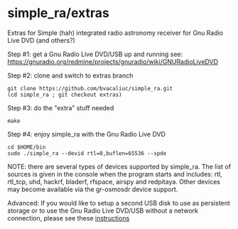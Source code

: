 # simple_ra/extras
Extras for Simple (hah) integrated radio astronomy receiver for Gnu Radio Live DVD (and others?)

Step #1: get a Gnu Radio Live DVD/USB up and running
see: https://gnuradio.org/redmine/projects/gnuradio/wiki/GNURadioLiveDVD

Step #2: clone and switch to extras branch

```
git clone https://github.com/bvacaliuc/simple_ra.git
(cd simple_ra ; git checkout extras)
```

Step #3: do the "extra" stuff needed

```
make
```

Step #4: enjoy simple_ra with the Gnu Radio Live DVD

```
cd $HOME/bin
sudo ./simple_ra --devid rtl=0,buflen=65536 --spde
```

NOTE: there are several types of devices supported by simple_ra.  The list of sources is given in the console when the program starts and includes: rtl, rtl_tcp, uhd, hackrf, bladerf, rfspace, airspy and redpitaya.  Other devices may become available via the gr-osmosdr device support.

Advanced: If you would like to setup a second USB disk to use as persistent storage or to use the Gnu Radio Live DVD/USB without a network connection, please see these [instructions](https://github.com/bvacaliuc/simple_ra/blob/extras/PERSISTENT.md)

